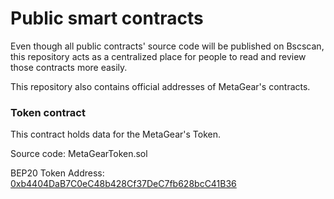 # Public smart contracts
Even though all public contracts' source code will be published on Bscscan, this repository acts as a centralized place for people to read and review those contracts more easily.

This repository also contains official addresses of MetaGear's contracts.

### Token contract
This contract holds data for the MetaGear's Token.

Source code: MetaGearToken.sol

BEP20 Token Address: [0xb4404DaB7C0eC48b428Cf37DeC7fb628bcC41B36](https://bscscan.com/token/0xb4404DaB7C0eC48b428Cf37DeC7fb628bcC41B36)

